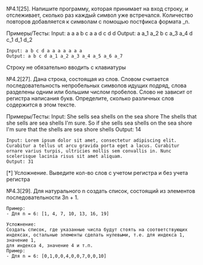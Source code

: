 №4.1[25]. Напишите программу, которая принимает на вход строку, и отслеживает, сколько раз каждый символ уже встречался.
Количество повторов добавляется к символам с помощью постфикса формата _n.

Примеры/Тесты:
    Input: a a a b c a a d c d d
    Output: a a_1 a_2 b c a_3 a_4 d c_1 d_1 d_2

    Input: a b c d a a a a a a a
    Output: a b c d a_1 a_2 a_3 a_4 a_5 a_6 a_7

Строку не обязательно вводить с клавиатуры


№4.2[27]. Дана строка, состоящая из слов. Словом считается последовательность непробельных символов идущих подряд, слова разделены одним или большим числом пробелов.
Слово не зависит от регистра написания букв.
Определите, сколько различных слов содержится в этом тексте.

Примеры/Тесты:
    Input: She sells sea shells on the sea shore The shells that she sells are sea shells I'm sure. So if she sells sea shells on the sea shore I'm sure that the shells are sea shore shells
    Output: 14

    Input: Lorem ipsum dolor sit amet, consectetur adipiscing elit. Curabitur a tellus ut arcu gravida porta eget a lacus. Curabitur ornare varius turpis, ultricies mollis sem convallis in. Nunc scelerisque lacinia risus sit amet aliquam.
    Output: 31

[*]  Усложнение. Выведите кол-во слов с учетом регистра и без учета регистра

№4.3[29]. Для натурального n создать список, состоящий из элементов последовательности 3n + 1.
    
    Пример:
    - Для n = 6: [1, 4, 7, 10, 13, 16, 19]
    
    Усложнение:
    Создать список, где указанные числа будут стоять на соответствующих индексах, остальные элементы сделать нулевыми, т.е. для индекса 1, значение 1, 
    для индекса 4, значение 4 и т.п.
    Пример:
    - Для n = 6: [0,1,0,0,4,0,0,7,0,0,10]
